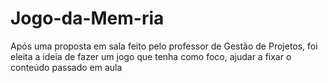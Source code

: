# Jogo-da-Mem-ria
Após uma proposta em sala feito pelo professor de Gestão de Projetos, foi eleita a ideia de fazer um jogo que tenha como foco, ajudar a fixar o conteúdo passado em aula

